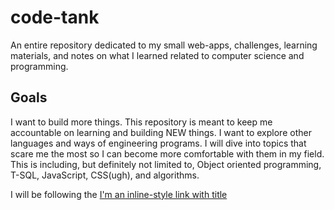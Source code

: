 # code-tank
An entire repository dedicated to my small web-apps, challenges, learning materials, and notes on what I learned related to computer science and programming.

## Goals
I want to build more things. This repository is meant to keep me accountable on learning and building NEW things. I want to explore other languages and ways of engineering programs. I will dive into topics that scare me the most so I can become more comfortable with them in my field. This is including, but definitely not limited to, Object oriented programming, T-SQL, JavaScript, CSS(ugh), and algorithms. 

I will be following the [I'm an inline-style link with title](https://github.com/kallaway/100-days-of-code/blob/master/log.md "100daysofcode logger format")
